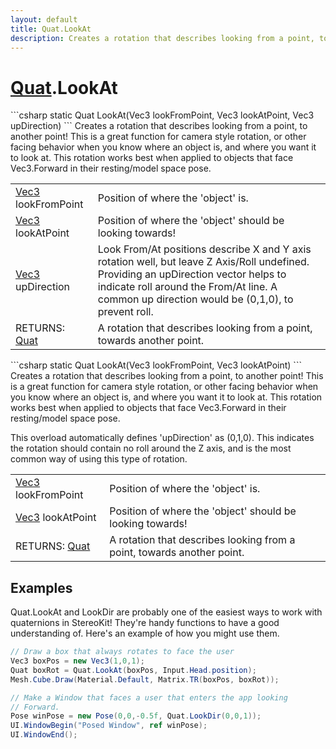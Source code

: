 ```yaml
---
layout: default
title: Quat.LookAt
description: Creates a rotation that describes looking from a point, to another point! This is a great function for camera style rotation, or other facing behavior when you know where an object is, and where you want it to look at. This rotation works best when applied to objects that face Vec3.Forward in their resting/model space pose.
---
```

# [Quat]({{site.url}}/Pages/Reference/Quat.html).LookAt

<div class='signature' markdown='1'>
```csharp
static Quat LookAt(Vec3 lookFromPoint, Vec3 lookAtPoint, Vec3 upDirection)
```
Creates a rotation that describes looking from a point,
to another point! This is a great function for camera style
rotation, or other facing behavior when you know where an object
is, and where you want it to look at. This rotation works best
when applied to objects that face Vec3.Forward in their
resting/model space pose.
</div>

|  |  |
|--|--|
|[Vec3]({{site.url}}/Pages/Reference/Vec3.html) lookFromPoint|Position of where the 'object' is.|
|[Vec3]({{site.url}}/Pages/Reference/Vec3.html) lookAtPoint|Position of where the 'object' should             be looking towards!|
|[Vec3]({{site.url}}/Pages/Reference/Vec3.html) upDirection|Look From/At positions describe X and Y             axis rotation well, but leave Z Axis/Roll undefined. Providing an             upDirection vector helps to indicate roll around the From/At             line. A common up direction would be (0,1,0), to prevent roll.|
|RETURNS: [Quat]({{site.url}}/Pages/Reference/Quat.html)|A rotation that describes looking from a point, towards another point.|

<div class='signature' markdown='1'>
```csharp
static Quat LookAt(Vec3 lookFromPoint, Vec3 lookAtPoint)
```
Creates a rotation that describes looking from a point,
to another point! This is a great function for camera style
rotation, or other facing behavior when you know where an object
is, and where you want it to look at. This rotation works best
when applied to objects that face Vec3.Forward in their
resting/model space pose.

This overload automatically defines 'upDirection' as (0,1,0).
This indicates the rotation should contain no roll around the Z
axis, and is the most common way of using this type of rotation.
</div>

|  |  |
|--|--|
|[Vec3]({{site.url}}/Pages/Reference/Vec3.html) lookFromPoint|Position of where the 'object' is.|
|[Vec3]({{site.url}}/Pages/Reference/Vec3.html) lookAtPoint|Position of where the 'object' should             be looking towards!|
|RETURNS: [Quat]({{site.url}}/Pages/Reference/Quat.html)|A rotation that describes looking from a point, towards another point.|





## Examples

Quat.LookAt and LookDir are probably one of the easiest ways to
work with quaternions in StereoKit! They're handy functions to
have a good understanding of. Here's an example of how you might
use them.
```csharp
// Draw a box that always rotates to face the user
Vec3 boxPos = new Vec3(1,0,1);
Quat boxRot = Quat.LookAt(boxPos, Input.Head.position);
Mesh.Cube.Draw(Material.Default, Matrix.TR(boxPos, boxRot));

// Make a Window that faces a user that enters the app looking
// Forward.
Pose winPose = new Pose(0,0,-0.5f, Quat.LookDir(0,0,1));
UI.WindowBegin("Posed Window", ref winPose);
UI.WindowEnd();

```

